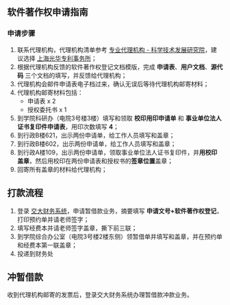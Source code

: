 ## 软件著作权申请指南

### 申请步骤

1. 联系代理机构，代理机构清单参考 [专业代理机构 - 科学技术发展研究院](http://kejichu.sjtu.edu.cn/ArticleSpList.aspx?fieldId=441)，建议选择 [上海光华专利事务所](www.iprtop.com)；
2. 根据代理机构反馈的软件著作权登记文档模版，完成 **申请表**、**用户文档**、**源代码** 三个文档的填写，并反馈给代理机构；
3. 代理机构会邮件申请表电子档过来，确认无误后等待代理机构邮寄材料；
4. 代理机构邮寄材料包括：
    * 申请表 x 2
    * 授权委托书 x 1
5. 到学院科研办（电院3号楼3楼）填写和领取 **校印用印申请单** 和 **事业单位法人证书复印件申请表**，用印次数填写 **4**；
6. 到行政B楼621，出示两份申请单，给工作人员填写和盖章；
7. 到行政B楼602，出示两份申请单，给工作人员填写和盖章；
8. 到行政A楼109，出示两份申请单，领取事业单位法人证书复印件，并**用校印盖章**，然后用校印在两份申请表和授权书的**签章位置**盖章；
9. 回寄所有盖章的材料给代理机构；

## 打款流程

1. 登录 [交大财务系统](www.jdcw.sjtu.edu.cn)，申请暂借款业务，摘要填写 **申请文号+软件著作权登记**，打印预约单并请老师签字；
2. 填写经费本并请老师签字盖章，撕下前三联；
3. 到学院综合办公室（电院3号楼2楼东侧）领暂借单并填写和盖章，并在预约单和经费本第一联盖章；
4. 投递到财务处

## 冲暂借款

收到代理机构邮寄的发票后，登录交大财务系统办理暂借款冲款业务。